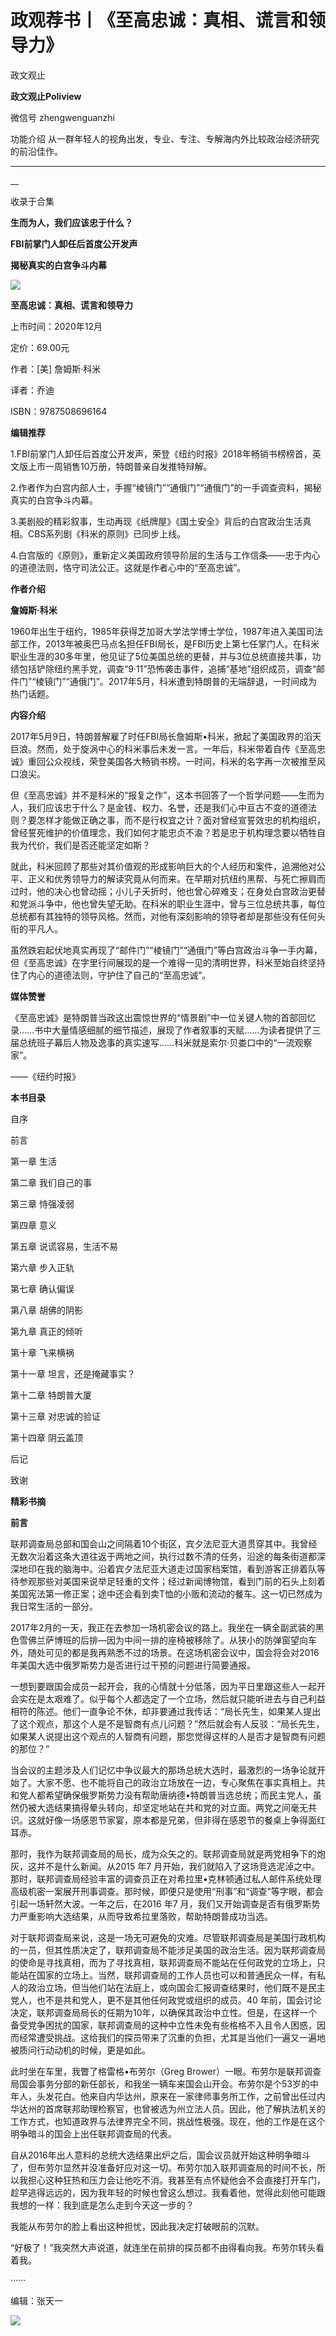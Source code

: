 

#  政观荐书丨《至高忠诚：真相、谎言和领导力》

政文观止  

**政文观止Poliview** 

微信号 zhengwenguanzhi

功能介绍 从一群年轻人的视角出发，专业、专注、专解海内外比较政治经济研究的前沿佳作。

____

__

收录于合集

**生而为人，我们应该忠于什么？**  

 **FBI前掌门人卸任后首度公开发声**

 **揭秘真实的白宫争斗内幕**

![](images/165/2.png)

 **至高忠诚：真相、谎言和领导力**

上市时间：2020年12月

定价：69.00元

作者：[美] 詹姆斯·科米

译者：乔迪

ISBN：9787508696164

  

  

  

  

 **编辑推荐**  

1.FBI前掌门人卸任后首度公开发声，荣登《纽约时报》2018年畅销书榜榜首，英文版上市一周销售10万册，特朗普亲自发推特辩解。

  

2.作者作为白宫内部人士，手握“棱镜门”“通俄门”“通俄门”的一手调查资料，揭秘真实的白宫争斗内幕。

  

3.美剧般的精彩叙事，生动再现《纸牌屋》《国土安全》背后的白宫政治生活真相。CBS系列剧《科米的原则》已同步上线。

  

4.白宫版的《原则》，重新定义美国政府领导阶层的生活与工作信条——忠于内心的道德法则，恪守司法公正。这就是作者心中的“至高忠诚”。

  

 **作者介绍**

 **詹姆斯·科米**  

1960年出生于纽约，1985年获得芝加哥大学法学博士学位，1987年进入美国司法部工作，2013年被奥巴马点名担任FBI局长，是FBI历史上第七任掌门人。在科米职业生涯的30多年里，他见证了5位美国总统的更替，并与3位总统直接共事，功绩包括铲除纽约黑手党，调查“9·11”恐怖袭击事件，追捕“基地”组织成员，调查“邮件门”“棱镜门”“通俄门”。2017年5月，科米遭到特朗普的无端辞退，一时间成为热门话题。

  

 **内容介绍**

2017年5月9日，特朗普解雇了时任FBI局长詹姆斯•科米，掀起了美国政界的滔天巨浪。然而，处于旋涡中心的科米事后未发一言。一年后，科米带着自传《至高忠诚》重回公众视线，荣登美国各大畅销书榜。一时间，科米的名字再一次被推至风口浪尖。  

  

但《至高忠诚》并不是科米的“报复之作”，这本书回答了一个哲学问题——生而为人，我们应该忠于什么？是金钱、权力、名誉，还是我们心中亘古不变的道德法则？要怎样才能做正确之事，而不是行权宜之计？面对曾经宣誓效忠的机构组织，曾经誓死维护的价值理念，我们如何才能忠贞不渝？若是忠于机构理念要以牺牲自我为代价，我们是否还能坚定如斯？

  

就此，科米回顾了那些对其价值观的形成影响巨大的个人经历和案件，追溯他对公平、正义和优秀领导力的解读究竟从何而来。在早期对抗纽约黑帮、与死亡擦肩而过时，他的决心也曾动摇；小儿子夭折时，他也曾心碎难支；在身处白宫政治更替和党派斗争中，他也曾失望无助。在科米的职业生涯中，曾与三位总统共事，每位总统都有其独特的领导风格。然而，对他有深刻影响的领导者却是那些没有任何头衔的平凡人。

  

虽然跌宕起伏地真实再现了“邮件门”“棱镜门”“通俄门”等白宫政治斗争一手内幕，但《至高忠诚》在字里行间展现的是一个难得一见的清明世界，科米至始自终坚持住了内心的道德法则，守护住了自己的“至高忠诚”。

  

 **媒体赞誉**

《至高忠诚》是特朗普当政这出震惊世界的“情景剧”中一位关键人物的首部回忆录……书中大量情感细腻的细节描述，展现了作者叙事的天赋……为读者提供了三届总统班子幕后人物及逸事的真实速写……科米就是索尔·贝娄口中的“一流观察家”。

——《纽约时报》

  

 **本书目录**

自序  

前言

第一章 生活

第二章 我们自己的事

第三章 恃强凌弱

第四章 意义

第五章 说谎容易，生活不易

第六章 步入正轨

第七章 确认偏误

第八章 胡佛的阴影

第九章 真正的倾听

第十章 飞来横祸

第十一章 坦言，还是掩藏事实？

第十二章 特朗普大厦

第十三章 对忠诚的验证

第十四章 阴云盖顶

后记

致谢

  

 **精彩书摘**  

  

 **前言**

联邦调查局总部和国会山之间隔着10个街区，宾夕法尼亚大道贯穿其中。我曾经无数次沿着这条大道往返于两地之间，执行过数不清的任务，沿途的每条街道都深深地印在我的脑海中。沿着宾夕法尼亚大道走过国家档案馆，看到游客正排着队等待参观那些对美国来说举足轻重的文件；经过新闻博物馆，看到门前的石头上刻着美国宪法第一修正案；途中还会看到卖T恤的小贩和流动的餐车。这一切已然成为我日常生活的一部分。  

  

2017年2月的一天，我正在去参加一场机密会议的路上。我坐在一辆全副武装的黑色雪佛兰萨博班的后排—因为中间一排的座椅被移除了。从狭小的防弹窗望向车外，随处可见的都是我再熟悉不过的场景。在这场机密会议中，国会将会对2016年美国大选中俄罗斯势力是否进行过干预的问题进行简要通报。

  

一想到要跟国会成员一起开会，我的心情就十分低落，因为平日里跟这些人一起开会实在是太艰难了。似乎每个人都选定了一个立场，然后就只能听进去与自己利益相符的陈述。他们一直争论不休，却非要通过我传话：“局长先生，如果某人提出了这个观点，那这个人是不是智商有点儿问题？”然后就会有人反驳：“局长先生，如果某人说提出这个观点的人智商有问题，那您觉得这样的人是否才是智商有问题的那位？”

  

当会议的主题涉及人们记忆中争议最大的那场总统大选时，最激烈的一场争论就开始了。大家不愿、也不能将自己的政治立场放在一边，专心聚焦在事实真相上。共和党人都希望确保俄罗斯势力没有帮助唐纳德•特朗普当选总统；而民主党人，虽然仍被大选结果搞得晕头转向，却坚定地站在共和党的对立面。两党之间毫无共识。这就好像一场感恩节家宴，原本都是兄弟，但非得在感恩节的餐桌上争得面红耳赤。

  

那时，我作为联邦调查局的局长，成为众矢之的。联邦调查局就是两党相争下的炮灰，这并不是什么新闻。从2015 年7
月开始，我们就陷入了这场竞选泥淖之中。那时，联邦调查局经验丰富的调查员正在对希拉里•克林顿通过私人邮件系统处理高级机密一案展开刑事调查。那时候，即便只是使用“刑事”和“调查”等字眼，都会引起一场轩然大波。一年之后，在2016
年7 月，我们又开始调查是否有俄罗斯势力严重影响大选结果，从而导致希拉里落败，帮助特朗普成功当选。

  

对于联邦调查局来说，这是一场无可避免的灾难。尽管联邦调查局是美国行政机构的一员，但其性质决定了，联邦调查局不能涉足美国的政治生活。因为联邦调查局的使命是寻找真相，而为了寻找真相，联邦调查局不能站在任何政党的立场上，只能站在国家的立场上。当然，联邦调查局的工作人员也可以和普通民众一样，有私人的政治立场，但当他们站在法庭上，或向国会汇报调查结果时，他们既不是民主党人，也不是共和党人，更不是其他任何政党或组织的成员。40
年前，国会讨论决定，联邦调查局局长的任期为10年，以确保其政治中立性。但是，在这样一个备受党争困扰的国家，联邦调查局的这种中立性未免有些格格不入且令人困惑，因而经常遭受挑战。这给我们的探员带来了沉重的负担，尤其是当他们一遍又一遍地被质问行动动机的时候，更是如此。

  

此时坐在车里，我瞥了格雷格•布劳尔（Greg
Brower）一眼。布劳尔是联邦调查局国会事务分部的新任部长，和我坐一辆车来国会山开会。布劳尔是个53岁的中年人，头发花白。他来自内华达州，原来在一家律师事务所工作，之前曾出任过内华达州的首席联邦助理检察官，也曾被选为州立法人员。因此，他了解执法机关的工作方式，也知道政界与法律界完全不同，挑战性极强。现在，他的工作是在这个明争暗斗的国会上出任联邦调查局的代表。

  

自从2016年出人意料的总统大选结果出炉之后，国会议员就开始这种明争暗斗了，但布劳尔显然并没准备好应对这一切。布劳尔加入联邦调查局的时间不长，所以我担心这种狂热和压力会让他吃不消。我甚至有点怀疑他会不会直接打开车门，趁早逃得远远的，因为我年轻的时候也曾这么想过。我看着他，觉得此刻他可能跟我想的一样：我到底是怎么走到今天这一步的？

  

我能从布劳尔的脸上看出这种担忧，因此我决定打破眼前的沉默。

  

“好极了！”我突然大声说道，就连坐在前排的探员都不由得看向我。布劳尔转头看着我。

  

······

  

  

编辑：张天一

  

![](images/165/3.jpeg)

  

